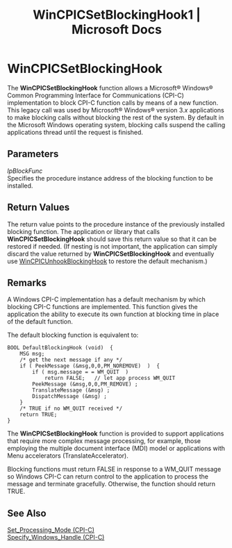 ﻿---
title: "WinCPICSetBlockingHook1 | Microsoft Docs"
ms.custom: ""
ms.date: "11/30/2017"
ms.prod: "host-integration-server"
ms.reviewer: ""
ms.suite: ""
ms.tgt_pltfrm: ""
ms.topic: "article"
ms.assetid: dd7508d7-5116-4c0d-beb8-43fd293fa90d
caps.latest.revision: 4
---
# WinCPICSetBlockingHook
The **WinCPICSetBlockingHook** function allows a Microsoft® Windows® Common Programming Interface for Communications (CPI-C) implementation to block CPI-C function calls by means of a new function. This legacy call was used by Microsoft® Windows® version 3.*x* applications to make blocking calls without blocking the rest of the system. By default in the Microsoft Windows operating system, blocking calls suspend the calling applications thread until the request is finished.  
  
## Parameters  
 *lpBlockFunc*  
 Specifies the procedure instance address of the blocking function to be installed.  
  
## Return Values  
 The return value points to the procedure instance of the previously installed blocking function. The application or library that calls **WinCPICSetBlockingHook** should save this return value so that it can be restored if needed. (If nesting is not important, the application can simply discard the value returned by **WinCPICSetBlockingHook** and eventually use [WinCPICUnhookBlockingHook](../core/wincpicunhookblockinghook1.md) to restore the default mechanism.)  
  
## Remarks  
 A Windows CPI-C implementation has a default mechanism by which blocking CPI-C functions are implemented. This function gives the application the ability to execute its own function at blocking time in place of the default function.  
  
 The default blocking function is equivalent to:  
  
```  
BOOL DefaultBlockingHook (void)  {  
    MSG msg;  
    /* get the next message if any */  
    if ( PeekMessage (&msg,0,0,PM_NOREMOVE)  )  {  
        if ( msg.message = = WM_QUIT  )  
            return FALSE;   // let app process WM_QUIT  
        PeekMessage (&msg,0,0,PM_REMOVE) ;  
        TranslateMessage (&msg) ;  
        DispatchMessage (&msg) ;  
    }  
    /* TRUE if no WM_QUIT received */  
    return TRUE;  
}  
```  
  
 The **WinCPICSetBlockingHook** function is provided to support applications that require more complex message processing, for example, those employing the multiple document interface (MDI) model or applications with Menu accelerators (TranslateAccelerator).  
  
 Blocking functions must return FALSE in response to a WM_QUIT message so Windows CPI-C can return control to the application to process the message and terminate gracefully. Otherwise, the function should return TRUE.  
  
## See Also  
 [Set_Processing_Mode (CPI-C)](../core/set-processing-mode-cpi-c-1.md)   
 [Specify_Windows_Handle (CPI-C)](../core/specify-windows-handle-cpi-c-1.md)
